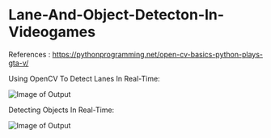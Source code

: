 # Lane-And-Object-Detecton-In-Videogames
References : https://pythonprogramming.net/open-cv-basics-python-plays-gta-v/

Using OpenCV To Detect Lanes In Real-Time:

![Image of Output](https://github.com/Vin-itall/Detecting-Lanes-In-Videogames-With-OpenCV/blob/master/Outputs/Lanes.gif)

Detecting Objects In Real-Time:

![Image of Output](https://github.com/Vin-itall/Detecting-Lanes-In-Videogames-With-OpenCV/blob/master/Outputs/ObjectDetection.gif)
